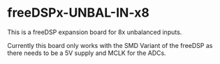 # freeDSPx-UNBAL-IN-x8
This is a freeDSP expansion board for 8x unbalanced inputs.

Currently this board only works with the SMD Variant of the freeDSP as there needs to be a 5V supply and MCLK for the ADCs.
